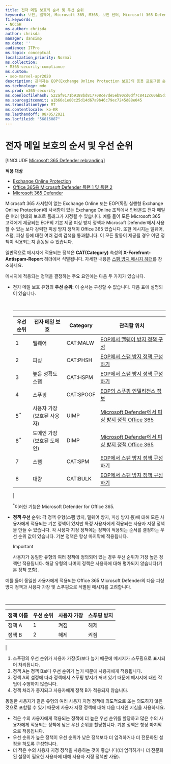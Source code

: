 ```yaml
---
title: 전자 메일 보호의 순서 및 우선 순위
keywords: 보안, 맬웨어, Microsoft 365, M365, 보안 센터, Microsoft 365 Defender 포털, 끝점용 Microsoft Defender, Office 365용 Microsoft Defender, ID용 Microsoft Defender
f1.keywords:
- NOCSH
ms.author: chrisda
author: chrisda
manager: dansimp
ms.date: ''
audience: ITPro
ms.topic: conceptual
localization_priority: Normal
ms.collection:
- M365-security-compliance
ms.custom:
- seo-marvel-apr2020
description: 관리자는 EOP(Exchange Online Protection 보호)의 응용 프로그램 순서와 보호 정책의 우선 순위 값이 적용되는 정책을 결정하는 방법을 알 수 있습니다.
ms.technology: mdo
ms.prod: m365-security
ms.openlocfilehash: 522af9171b9188bd817708ce7de5eb90cd0df7c8412c60ab5d79a128b75d6ff4
ms.sourcegitcommit: a1b66e1e80c25d14d67a9b46c79ec7245d88e045
ms.translationtype: MT
ms.contentlocale: ko-KR
ms.lasthandoff: 08/05/2021
ms.locfileid: "56816087"
---
```

# <a name="order-and-precedence-of-email-protection"></a>전자 메일 보호의 순서 및 우선 순위

[!INCLUDE [Microsoft 365 Defender rebranding](../includes/microsoft-defender-for-office.md)]

**적용 대상**
- [Exchange Online Protection](exchange-online-protection-overview.md)
- [Office 365용 Microsoft Defender 플랜 1 및 플랜 2](defender-for-office-365.md)
- [Microsoft 365 Defender](../defender/microsoft-365-defender.md)

Microsoft 365 사서함이 없는 Exchange Online 또는 EOP(독립 실행형 Exchange Online Protection)에 사서함이 있는 Exchange Online 조직에서 인바운드 전자 메일은 여러 형태의 보호로 플래그가 지정될 수 있습니다. 예를 들어 모든 Microsoft 365 고객에게 제공되는 EOP의 기본 제공 피싱 방지 정책과 Microsoft Defender에서 사용할 수 있는 보다 강력한 피싱 방지 정책이 Office 365 있습니다. 또한 메시지는 맬웨어, 스팸, 피싱 등에 대한 여러 검색 검색을 통과합니다. 이 모든 활동이 제공될 경우 어떤 정책이 적용되는지 혼동될 수 있습니다.

일반적으로 메시지에 적용되는 정책은 **CAT(Category)** 속성의 **X-Forefront-Antispam-Report** 헤더에서 식별됩니다. 자세한 내용은 [스팸 방지 메시지 헤더](anti-spam-message-headers.md)를 참조하세요.

메시지에 적용되는 정책을 결정하는 주요 요인에는 다음 두 가지가 있습니다.

- 전자 메일 보호 유형의 **우선 순위:** 이 순서는 구성할 수 없습니다. 다음 표에 설명되어 있습니다.

  <br>

  ****

  |우선 순위|전자 메일 보호|Category|관리할 위치|
  |---|---|---|---|
  |1 |맬웨어|CAT:MALW|[EOP에서 맬웨어 방지 정책 구성](configure-anti-malware-policies.md)|
  |2 |피싱|CAT:PHSH|[EOP에서 스팸 방지 정책 구성하기](configure-your-spam-filter-policies.md)|
  |3 |높은 정확도 스팸|CAT:HSPM|[EOP에서 스팸 방지 정책 구성하기](configure-your-spam-filter-policies.md)|
  |4 |스푸핑|CAT:SPOOF|[EOP의 스푸핑 인텔리전스 정보](learn-about-spoof-intelligence.md)|
  |5<sup>\*</sup>|사용자 가장(보호된 사용자)|UIMP|[Microsoft Defender에서 피싱 방지 정책 Office 365](configure-mdo-anti-phishing-policies.md)|
  |6<sup>\*</sup>|도메인 가장(보호된 도메인)|DIMP|[Microsoft Defender에서 피싱 방지 정책 Office 365](configure-mdo-anti-phishing-policies.md)|
  |7 |스팸|CAT:SPM|[EOP에서 스팸 방지 정책 구성하기](configure-your-spam-filter-policies.md)|
  |8 |대량|CAT:BULK|[EOP에서 스팸 방지 정책 구성하기](configure-your-spam-filter-policies.md)|
  |

  <sup>\*</sup>이러한 기능은 Microsoft Defender for Office 365.

- **정책 우선** 순위: 각 정책 유형(스팸 방지, 맬웨어 방지, 피싱 방지 등)에 대해 모든 사용자에게 적용되는 기본 정책이 있지만 특정 사용자에게 적용되는 사용자 지정 정책을 만들 수 있습니다. 각 사용자 지정 정책에는 정책이 적용되는 순서를 결정하는 우선 순위 값이 있습니다. 기본 정책은 항상 마지막에 적용됩니다.

  > [!IMPORTANT]
  > 사용자가 동일한 유형의 여러 정책에 정의되어 있는 경우 우선 순위가 가장 높은 정책만 적용됩니다. 해당 유형의 나머지 정책은 사용자에 대해 평가되지 않습니다(기본 정책 포함).

예를 들어 동일한 사용자에게 적용되는 Office 365 Microsoft Defender의 다음 피싱 방지 정책과 사용자 가장 및 스푸핑으로 식별된 메시지를 고려합니다. 

<br>

****

|정책 이름|우선 순위|사용자 가장|스푸핑 방지|
|---|---|---|---|
|정책 A|1 |켜짐|해제|
|정책 B|2 |해제|켜짐|
|

1. 스푸핑의 우선 순위가 사용자 가장(5)보다 높기 때문에 메시지가 스푸핑으로 표시되어 처리됩니다.
2. 정책 A는 정책 B보다 우선 순위가 높기 때문에 사용자에게 적용됩니다.
3. 정책 A의 설정에 따라 정책에서 스푸핑 방지가 꺼져 있기 때문에 메시지에 대한 작업이 수행하지 않습니다.
4. 정책 처리가 중지되고 사용자에게 정책 B가 적용되지 않습니다.

동일한 사용자가 같은 유형의 여러 사용자 지정 정책에 의도적으로 또는 의도하지 않은 것으로 포함될 수 있기 때문에 사용자 지정 정책에 대해 다음 디자인 지침을 사용하세요.

- 적은 수의 사용자에게 적용되는 정책에 더 높은 우선 순위를 할당하고 많은 수의 사용자에게 적용되는 정책에 낮은 우선 순위를 할당합니다. 기본 정책은 항상 마지막으로 적용됩니다.
- 우선 순위가 높은 정책이 우선 순위가 낮은 정책보다 더 엄격하거나 더 전문화된 설정을 하도록 구성합니다.
- 더 적은 수의 사용자 지정 정책을 사용하는 것이 좋습니다(더 엄격하거나 더 전문화된 설정이 필요한 사용자에 대해 사용자 지정 정책만 사용).
